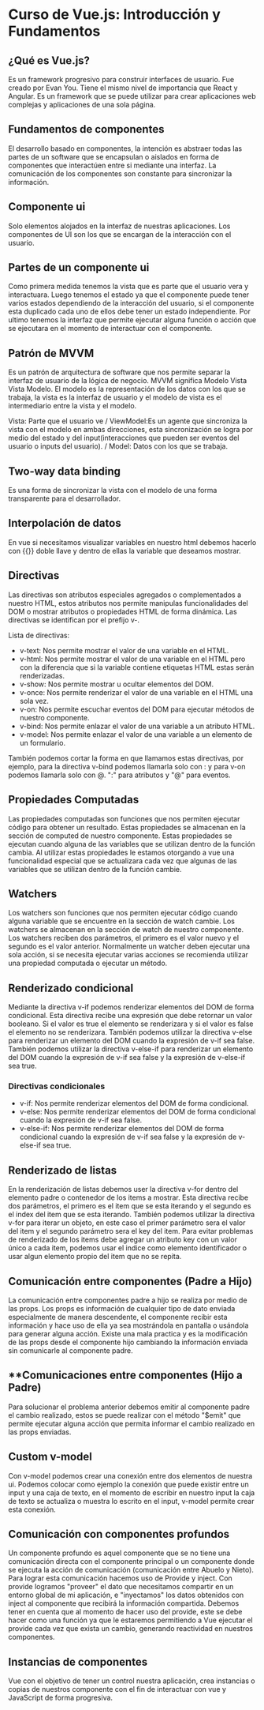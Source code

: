 # **Curso de Vue.js: Introducción y Fundamentos**

## **¿Qué es Vue.js?**

Es un framework progresivo para construir interfaces de usuario. Fue creado por Evan You. Tiene el mismo nivel de importancia que React y Angular. Es un framework que se puede utilizar para crear aplicaciones web complejas y aplicaciones de una sola página.

## **Fundamentos de componentes**

El desarrollo basado en componentes, la intención es abstraer todas las partes de un software que se encapsulan o aislados en forma de componentes que interactúen entre si mediante una interfaz. La comunicación de los componentes son constante para sincronizar la información.

## **Componente ui**

Solo elementos alojados en la interfaz de nuestras aplicaciones. Los componentes de UI son los que se encargan de la interacción con el usuario.

## **Partes de un componente ui**

Como primera medida tenemos la vista que es parte que el usuario vera y interactuara. Luego tenemos el estado ya que el componente puede tener varios estados dependiendo de la interacción del usuario, si el componente esta duplicado cada uno de ellos debe tener un estado independiente. Por ultimo tenemos la interfaz que permite ejecutar alguna función o acción que se ejecutara en el momento de interactuar con el componente.

## **Patrón de MVVM**

Es un patrón de arquitectura de software que nos permite separar la interfaz de usuario de la lógica de negocio. MVVM significa Modelo Vista Vista Modelo. El modelo es la representación de los datos con los que se trabaja, la vista es la interfaz de usuario y el modelo de vista es el intermediario entre la vista y el modelo.

Vista: Parte que el usuario ve / ViewModel:Es un agente que sincroniza la vista con el modelo en ambas direcciones, esta sincronización se logra por medio del estado y del input(interacciones que pueden ser eventos del usuario o inputs del usuario). / Model: Datos con los que se trabaja.

## **Two-way data binding**

Es una forma de sincronizar la vista con el modelo de una forma transparente para el desarrollador.

## **Interpolación de datos**

En vue si necesitamos visualizar variables en nuestro html debemos hacerlo con {{}} doble llave y dentro de ellas la variable que deseamos mostrar.  

## **Directivas**

Las directivas son atributos especiales agregados o complementados a nuestro HTML, estos atributos nos permite manipulas funcionalidades del DOM o mostrar atributos o propiedades HTML de forma dinámica. Las directivas se identifican por el prefijo v-.

Lista de directivas:  

- v-text: Nos permite mostrar el valor de una variable en el HTML.
- v-html: Nos permite mostrar el valor de una variable en el HTML pero con la diferencia que si la variable contiene etiquetas HTML estas serán renderizadas.
- v-show: Nos permite mostrar u ocultar elementos del DOM.
- v-once: Nos permite renderizar el valor de una variable en el HTML una sola vez.
- v-on: Nos permite escuchar eventos del DOM para ejecutar métodos de nuestro componente.
- v-bind: Nos permite enlazar el valor de una variable a un atributo HTML.
- v-model: Nos permite enlazar el valor de una variable a un elemento de un formulario.

También podemos cortar la forma en que llamamos estas directivas, por ejemplo, para la directiva v-bind podemos llamarla solo con : y para v-on podemos llamarla solo con @. ":" para atributos y "@" para eventos.

## **Propiedades Computadas**

Las propiedades computadas son funciones que nos permiten ejecutar código para obtener un resultado. Estas propiedades se almacenan en la sección de computed de nuestro componente. Estas propiedades se ejecutan cuando alguna de las variables que se utilizan dentro de la función cambia. Al utilizar estas propiedades le estamos otorgando a vue una funcionalidad especial que se actualizara cada vez que algunas de las variables que se utilizan dentro de la función cambie.

## **Watchers**

Los watchers son funciones que nos permiten ejecutar código cuando alguna variable que se encuentre en la sección de watch cambie. Los watchers se almacenan en la sección de watch de nuestro componente. Los watchers reciben dos parámetros, el primero es el valor nuevo y el segundo es el valor anterior. Normalmente un watcher deben ejecutar una sola acción, si se necesita ejecutar varias acciones se recomienda utilizar una propiedad computada o ejecutar un método.

## **Renderizado condicional**

Mediante la directiva v-if podemos renderizar elementos del DOM de forma condicional. Esta directiva recibe una expresión que debe retornar un valor booleano. Si el valor es true el elemento se renderizara y si el valor es false el elemento no se renderizara. También podemos utilizar la directiva v-else para renderizar un elemento del DOM cuando la expresión de v-if sea false. También podemos utilizar la directiva v-else-if para renderizar un elemento del DOM cuando la expresión de v-if sea false y la expresión de v-else-if sea true.

### **Directivas condicionales**

- v-if: Nos permite renderizar elementos del DOM de forma condicional.
- v-else: Nos permite renderizar elementos del DOM de forma condicional cuando la expresión de v-if sea false.
- v-else-if: Nos permite renderizar elementos del DOM de forma condicional cuando la expresión de v-if sea false y la expresión de v-else-if sea true.

## **Renderizado de listas**

En la renderización de listas debemos user la directiva v-for dentro del elemento padre o contenedor de los items a mostrar. Esta directiva recibe dos parámetros, el primero es el item que se esta iterando y el segundo es el index del item que se esta iterando. También podemos utilizar la directiva v-for para iterar un objeto, en este caso el primer parámetro sera el valor del item y el segundo parámetro sera el key del item. Para evitar problemas de renderizado de los items debe agregar un atributo key con un valor único a cada item, podemos usar el indice como elemento identificador o usar algun elemento propio del item que no se repita.

## **Comunicación entre componentes (Padre a Hijo)**

La comunicación entre componentes padre a hijo se realiza por medio de las props. Los props es información de cualquier tipo de dato enviada especialmente de manera descendente, el componente recibir esta información y hace uso de ella ya sea mostrándola en pantalla o usándola para generar alguna acción. Existe una mala practica y es la modificación de las props desde el componente hijo cambiando la información enviada sin comunicarle al componente padre.

## **Comunicaciones entre componentes (Hijo a Padre)

Para solucionar el problema anterior debemos emitir al componente padre el cambio realizado, estos se puede realizar con el método "$emit" que permite ejecutar alguna acción que permita informar el cambio realizado en las props enviadas.

## **Custom v-model**

Con v-model podemos crear una conexión entre dos elementos de nuestra ui. Podemos colocar como ejemplo la conexión que puede existir entre un input y una caja de texto, en el momento de escribir en nuestro input la caja de texto se actualiza o muestra lo escrito en el input, v-model permite crear esta conexión.

## **Comunicación con componentes profundos**

Un componente profundo es aquel componente que se no tiene una comunicación directa con el componente principal o un componente donde se ejecuta la acción de comunicación (comunicación entre Abuelo y Nieto). Para lograr esta comunicación hacemos uso de Provide y inject. Con provide logramos "proveer" el dato que necesitamos compartir en un entorno global de mi aplicación, e "inyectamos" los datos obtenidos con inject al componente que recibirá la información compartida. Debemos tener en cuenta que al momento de hacer uso del provide, este se debe hacer como una función ya que le estaremos permitiendo a Vue ejecutar el provide cada vez que exista un cambio, generando reactividad en nuestros componentes.

## **Instancias de componentes**

Vue con el objetivo de tener un control nuestra aplicación, crea instancias o copias de nuestros componente con el fin de interactuar con vue y JavaScript de forma progresiva.
